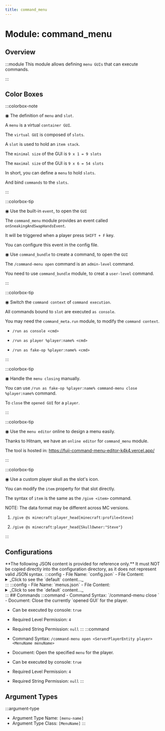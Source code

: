 ```yaml
---
title: command_menu
---
```



# Module: command_menu

## Overview
:::module
  This module allows defining `menu GUIs` that can execute commands.


:::
## Color Boxes

:::colorbox-note

  ◉ The definition of `menu` and `slot`.
  
  A `menu` is a virtual `container GUI`.
  
  The `virtual GUI` is composed of `slots`.
  
  A `slot` is used to hold an `item stack`.
  
  The `minimal size` of the GUI is `9 x 1 = 9 slots`
  
  The `maximal size` of the GUI is `9 x 6 = 54 slots`
  
  
  
  In short, you can define a `menu` to hold `slots`.
  
  And bind `commands` to the `slots`.


:::

:::colorbox-tip

  ◉ Use the built-in `event`, to open the `GUI`
  
  The `command_menu` module provides an event called `onSneakingAndSwapHandsEvent`.
  
  It will be triggered when a player press `SHIFT + F` key.
  
  You can configure this event in the config file.
  
  
  
  ◉ Use `command_bundle` to create a command, to open the `GUI`
  
  The `/command-menu open` command is an `admin-level` command.
  
  You need to use `command_bundle` module, to creat a `user-level` command.


:::

:::colorbox-tip

  ◉ Switch the `command context` of `command execution`.
  
  All commands bound to `slot` are executed `as console`.
  
  You may need the `command_meta.run` module, to modify the `command context`.
  
  - `/run as console <cmd>`
  
  - `/run as player %player:name% <cmd>`
  
  - `/run as fake-op %player:name% <cmd>`


:::

:::colorbox-tip

  ◉ Handle the `menu closing` manually.
  
  You can use `/run as fake-op %player:name% command-menu close %player:name%` command.
  
  To `close` the `opened GUI` for a `player`.


:::

:::colorbox-tip

  ◉ Use the `menu editor` online to design a menu easily.
  
  Thanks to Hitnam, we have an `online editor` for `command_menu` module.
  
  The tool is hosted in: https://fuji-command-menu-editor-k4k4.vercel.app/


:::

:::colorbox-tip

  ◉ Use a custom player skull as the slot's icon.
  
  You can modify the `item` property for that slot directly.
  
  The syntax of `item` is the same as the `/give <item>` command.
  
  
  
  NOTE: The data format may be different across MC versions.
  
  1. `/give @s minecraft:player_head[minecraft:profile=Steve]`
  
  2. `/give @s minecraft:player_head{SkullOwner:"Steve"}`


:::

## Configurations
<Admonition type="warning" icon="" title="">
**The following JSON content is provided for reference only.**
It must NOT be copied directly into the configuration directory, as it does not represent valid JSON syntax.
</Admonition>
:::config
- File Name: `config.json`
- File Content: 
<details>

<summary>_Click to see the `default` content..._</summary>

```json showLineNumbers title="config/fuji/modules/command_menu/config.json"
{
  "onSneakingAndSwapHandsEvent": {
    "enable": true,
    "commands": [
      "command-menu open %player:name% example-menu"
    ]
  }
}
```
</details>
:::
:::config
- File Name: `menus.json`
- File Content: 
<details>

<summary>_Click to see the `default` content..._</summary>

```json showLineNumbers title="config/fuji/modules/command_menu/menus.json"
{
  /* Defined `menus`. */
  "menus": {
    "another-menu": {
      /* The `title` of this GUI. */
      "title": "<blue>Another menu."
      /* Ranged [1, 6] */,
      "lines": 2
      /* Should we `close` this GUI automatically when any `slot` is `clicked`?
      
      Or you need to execute `/command-menu close <player>` command.
      To close the GUI manually. */,
      "close_menu_on_clicked": false,
      "commands": {
        "on_open_commands": [],
        "on_closed_commands": []
      }
      /* Defined `slots` for this GUI. */,
      "slots": [
        {
          /* Where to place this item in GUI? */
          "index": 0
          /* Also place this item in these specified indexes. */,
          "other_indexes": []
          /* Whether to place this item in all blank slots. */,
          "fill_blank_indexes": false
          /* What is the item? */,
          "item": "minecraft:golden_apple"
          /* The count of this item. */,
          "count": 2
          /* The display name of this item. */,
          "display_name": "This is another menu.",
          "hide_tooltip": false
          /* Should we glow this item? */,
          "glow": false
          /* The lore of this item. */,
          "lore": []
          /* The `requirement` to `see` this item in GUI. */,
          "view_requirement": {
            "level": 0,
            "string": null
          },
          "commands": {
            "on_left_click_commands": [
              "send-message %player:name% You just clicked me.",
              "chain has-level? %player:name% 4 chain send-message %player:name% <yellow>You are op player.",
              "command-menu close %player:name%"
            ],
            "on_left_shift_click_commands": [],
            "on_right_click_commands": [],
            "on_right_shift_click_commands": [],
            "on_middle_click_commands": []
          }
        },
        {
          /* Where to place this item in GUI? */
          "index": 1
          /* Also place this item in these specified indexes. */,
          "other_indexes": []
          /* Whether to place this item in all blank slots. */,
          "fill_blank_indexes": false
          /* What is the item? */,
          "item": "minecraft:clock"
          /* The count of this item. */,
          "count": 1
          /* The display name of this item. */,
          "display_name": "Click me to refresh: %server:uptime%",
          "hide_tooltip": false
          /* Should we glow this item? */,
          "glow": false
          /* The lore of this item. */,
          "lore": []
          /* The `requirement` to `see` this item in GUI. */,
          "view_requirement": {
            "level": 0,
            "string": null
          },
          "commands": {
            "on_left_click_commands": [
              "command-menu open %player:name% another-menu"
            ],
            "on_left_shift_click_commands": [],
            "on_right_click_commands": [],
            "on_right_shift_click_commands": [],
            "on_middle_click_commands": []
          }
        }
      ]
    },
    "example-menu": {
      /* The `title` of this GUI. */
      "title": "<blue>My Example Menu"
      /* Ranged [1, 6] */,
      "lines": 6
      /* Should we `close` this GUI automatically when any `slot` is `clicked`?
      
      Or you need to execute `/command-menu close <player>` command.
      To close the GUI manually. */,
      "close_menu_on_clicked": false,
      "commands": {
        "on_open_commands": [],
        "on_closed_commands": []
      }
      /* Defined `slots` for this GUI. */,
      "slots": [
        {
          /* Where to place this item in GUI? */
          "index": 0
          /* Also place this item in these specified indexes. */,
          "other_indexes": []
          /* Whether to place this item in all blank slots. */,
          "fill_blank_indexes": false
          /* What is the item? */,
          "item": "minecraft:stone"
          /* The count of this item. */,
          "count": 42
          /* The display name of this item. */,
          "display_name": "<blue>My Nice Item Name",
          "hide_tooltip": false
          /* Should we glow this item? */,
          "glow": false
          /* The lore of this item. */,
          "lore": [
            "<green>Hello %player:name%",
            "<yellow>You are in %world:id%"
          ]
          /* The `requirement` to `see` this item in GUI. */,
          "view_requirement": {
            "level": 0,
            "string": null
          },
          "commands": {
            "on_left_click_commands": [
              "send-message %player:name% You just clicked me.",
              "chain has-level? %player:name% 4 chain send-message %player:name% <yellow>You are op player.",
              "command-menu close %player:name%"
            ],
            "on_left_shift_click_commands": [],
            "on_right_click_commands": [],
            "on_right_shift_click_commands": [],
            "on_middle_click_commands": []
          }
        },
        {
          /* Where to place this item in GUI? */
          "index": 1
          /* Also place this item in these specified indexes. */,
          "other_indexes": []
          /* Whether to place this item in all blank slots. */,
          "fill_blank_indexes": false
          /* What is the item? */,
          "item": "minecraft:apple"
          /* The count of this item. */,
          "count": 42
          /* The display name of this item. */,
          "display_name": "<green>Click to to open another menu.",
          "hide_tooltip": false
          /* Should we glow this item? */,
          "glow": true
          /* The lore of this item. */,
          "lore": []
          /* The `requirement` to `see` this item in GUI. */,
          "view_requirement": {
            "level": 0,
            "string": null
          },
          "commands": {
            "on_left_click_commands": [
              "command-menu open %player:name% another-menu"
            ],
            "on_left_shift_click_commands": [],
            "on_right_click_commands": [],
            "on_right_shift_click_commands": [],
            "on_middle_click_commands": []
          }
        }
      ]
    }
  }
}
```
</details>
:::
## Commands
:::command
- Command Syntax: `/command-menu close <ServerPlayerEntity player>`
- Document:   Close the currently `opened GUI` for the player.


- Can be executed by console: `true`
- Required Level Permission: `4`
- Required String Permission: `null`
:::
:::command
- Command Syntax: `/command-menu open <ServerPlayerEntity player> <MenuName menuName>`
- Document:   Open the specified `menu` for the player.


- Can be executed by console: `true`
- Required Level Permission: `4`
- Required String Permission: `null`
:::
## Argument Types
:::argument-type
- Argument Type Name: `[menu-name]`
- Argument Type Class: `[MenuName]`
:::
